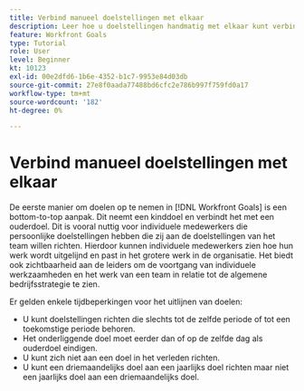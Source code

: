 ```yaml
---
title: Verbind manueel doelstellingen met elkaar
description: Leer hoe u doelstellingen handmatig met elkaar kunt verbinden in [!DNL Workfront Goals].
feature: Workfront Goals
type: Tutorial
role: User
level: Beginner
kt: 10123
exl-id: 00e2dfd6-1b6e-4352-b1c7-9953e84d03db
source-git-commit: 27e8f0aada77488bd6cfc2e786b997f759fd0a17
workflow-type: tm+mt
source-wordcount: '182'
ht-degree: 0%

---
```


# Verbind manueel doelstellingen met elkaar

De eerste manier om doelen op te nemen in [!DNL Workfront Goals] is een bottom-to-top aanpak. Dit neemt een kinddoel en verbindt het met een ouderdoel. Dit is vooral nuttig voor individuele medewerkers die persoonlijke doelstellingen hebben die zij aan de doelstellingen van het team willen richten. Hierdoor kunnen individuele medewerkers zien hoe hun werk wordt uitgelijnd en past in het grotere werk in de organisatie. Het biedt ook zichtbaarheid aan de leiders om de voortgang van individuele werkzaamheden en het werk van een team in relatie tot de algemene bedrijfsstrategie te zien.

Er gelden enkele tijdbeperkingen voor het uitlijnen van doelen:

* U kunt doelstellingen richten die slechts tot de zelfde periode of tot een toekomstige periode behoren.
* Het onderliggende doel moet eerder dan of op de zelfde dag als ouderdoel eindigen.
* U kunt zich niet aan een doel in het verleden richten.
* U kunt een driemaandelijks doel aan een jaarlijks doel richten maar niet een jaarlijks doel aan een driemaandelijks doel.
